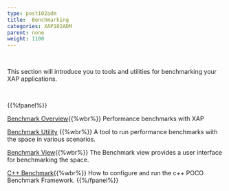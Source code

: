 ```yaml
---
type: post102adm
title:  Benchmarking
categories: XAP102ADM
parent: none
weight: 1100
---
```


<br>

This section will introduce you to tools and utilities for benchmarking your XAP applications.

<br>

{{%fpanel%}}

[Benchmark Overview](./benchmarking-intro.html){{%wbr%}}
Performance benchmarks with XAP

[Benchmark Utility](./benchmark-utility-cli.html) {{%wbr%}}
A tool to run performance benchmarks with the space in various scenarios.

[Benchmark View](./benchmark-browser.html){{%wbr%}}
The Benchmark view provides a user interface for benchmarking the space.

[C++ Benchmark](./benchmark-c++.html){{%wbr%}}
How to configure and run the c++ POCO Benchmark Framework.
{{%/fpanel%}}
